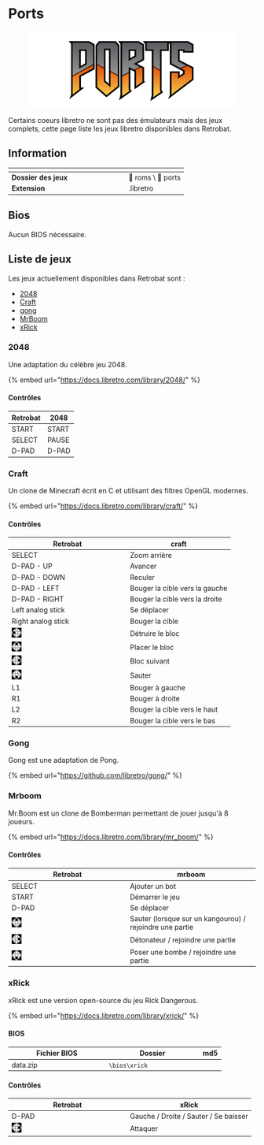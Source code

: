 # Ports

<div align="left">

<figure><img src="https://raw.githubusercontent.com/fabricecaruso/es-theme-carbon/52ff37c9e265587d006945a2ba695b5a962b3a3d/art/logos/ports.svg" alt=""><figcaption></figcaption></figure>

</div>

Certains coeurs libretro ne sont pas des émulateurs mais des jeux complets, cette page liste les jeux libretro disponibles dans Retrobat.

## Information

<table data-header-hidden><thead><tr><th width="224"></th><th></th></tr></thead><tbody><tr><td><strong>Dossier des jeux</strong></td><td><span data-gb-custom-inline data-tag="emoji" data-code="1f4c2">📂</span> roms \ <span data-gb-custom-inline data-tag="emoji" data-code="1f4c2">📂</span> ports</td></tr><tr><td><strong>Extension</strong></td><td>.libretro</td></tr></tbody></table>

## Bios

Aucun BIOS nécessaire.

## Liste de jeux

Les jeux actuellement disponibles dans Retrobat sont :

* [2048](ports.md#2048)
* [Craft](ports.md#craft)
* [gong](ports.md#gong)
* [MrBoom](ports.md#mrboom)
* [xRick](ports.md#xrick)

### 2048

Une adaptation du célèbre jeu 2048.

{% embed url="https://docs.libretro.com/library/2048/" %}

#### Contrôles

| Retrobat | 2048  |
| -------- | ----- |
| START    | START |
| SELECT   | PAUSE |
| D-PAD    | D-PAD |

### Craft

Un clone de Minecraft écrit en C et utilisant des filtres OpenGL modernes.

{% embed url="https://docs.libretro.com/library/craft/" %}

#### Contrôles

<table><thead><tr><th width="227">Retrobat</th><th>craft</th></tr></thead><tbody><tr><td>SELECT</td><td>Zoom arrière</td></tr><tr><td>D-PAD - UP</td><td>Avancer</td></tr><tr><td>D-PAD - DOWN</td><td>Reculer</td></tr><tr><td>D-PAD - LEFT</td><td>Bouger la cible vers la gauche</td></tr><tr><td>D-PAD - RIGHT</td><td>Bouger la cible vers la droite</td></tr><tr><td>Left analog stick</td><td>Se déplacer</td></tr><tr><td>Right analog stick</td><td>Bouger la cible</td></tr><tr><td><img src="../../../.gitbook/assets/image (33).png" alt=""></td><td>Détruire le bloc</td></tr><tr><td><img src="../../../.gitbook/assets/image (35).png" alt=""></td><td>Placer le bloc</td></tr><tr><td><img src="../../../.gitbook/assets/image (7).png" alt=""></td><td>Bloc suivant</td></tr><tr><td><img src="../../../.gitbook/assets/image (20).png" alt=""></td><td>Sauter</td></tr><tr><td>L1</td><td>Bouger à gauche</td></tr><tr><td>R1</td><td>Bouger à droite</td></tr><tr><td>L2</td><td>Bouger la cible vers le haut</td></tr><tr><td>R2</td><td>Bouger la cible vers le bas</td></tr></tbody></table>

### Gong

Gong est une adaptation de Pong.

{% embed url="https://github.com/libretro/gong/" %}

### Mrboom

Mr.Boom est un clone de Bomberman permettant de jouer jusqu'à 8 joueurs.

{% embed url="https://docs.libretro.com/library/mr_boom/" %}

#### Contrôles

<table><thead><tr><th width="227">Retrobat</th><th>mrboom</th></tr></thead><tbody><tr><td>SELECT</td><td>Ajouter un bot</td></tr><tr><td>START</td><td>Démarrer le jeu</td></tr><tr><td>D-PAD</td><td>Se déplacer</td></tr><tr><td><img src="../../../.gitbook/assets/image (35).png" alt=""></td><td>Sauter (lorsque sur un kangourou) / rejoindre une partie</td></tr><tr><td><img src="../../../.gitbook/assets/image (7).png" alt=""></td><td>Détonateur / rejoindre une partie</td></tr><tr><td><img src="../../../.gitbook/assets/image (20).png" alt=""></td><td>Poser une bombe / rejoindre une partie</td></tr></tbody></table>

### xRick

xRick est une version open-source du jeu Rick Dangerous.

{% embed url="https://docs.libretro.com/library/xrick/" %}

#### BIOS

<table><thead><tr><th width="184">Fichier BIOS</th><th width="177">Dossier</th><th>md5</th></tr></thead><tbody><tr><td>data.zip</td><td><code>\bios\xrick</code></td><td></td></tr></tbody></table>

#### Contrôles

<table><thead><tr><th width="227">Retrobat</th><th>xRick</th></tr></thead><tbody><tr><td>D-PAD</td><td>Gauche / Droite / Sauter / Se baisser</td></tr><tr><td><img src="../../../.gitbook/assets/image (7).png" alt=""></td><td>Attaquer</td></tr></tbody></table>
